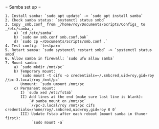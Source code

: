 = Samba set up =

    1. Install samba: `sudo apt update` -> `sudo apt install samba`
    2. Check samba status: `systemctl status smbd`
    3. Copy _smb.conf_ from _/home/roy/Documents/Scripts/Configs_ to _/etc/samba_:
        a) `cd /etc/samba`
        b) `sudo mv smb.conf smb.conf.bak`
        d) `sudo cp ~/Documents/Scripts/smb.conf .`
    4. Test config: `testparm`
    5. Retart samba: `sudo systemctl restart smbd` -> `systemctl status smbd`
    6. Allow samba in firewall: `sudo ufw allow samba`
    7. Mount samba:
        a) `sudo mkdir /mnt/pc`
        b) Temporary mount:
           `sudo mount -t cifs -o credentials=~/.smbcred,uid=roy,gid=roy //pc-3.local/roy /mnt/pc`
           Unmount: `sudo umount /mnt/pc
        c) Permanent mount:
           I) `sudo xed /etc/fstab`
           II) Add lines at the end (make sure last line is blank):
               `# samba mount on /mnt/pc`
               `//pc-3.local/roy /mnt/pc cifs credentials=/home/roy/.smbcred,uid=roy,gid=roy 0 0`
           III) Update fstab after each reboot (mount samba in thuner first):
                `sudo mount -a`
